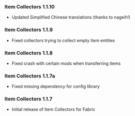 ### Item Collectors 1.1.10
- Updated Simplified Chinese translations (thanks to nageih!)

### Item Collectors 1.1.9
- Fixed collectors trying to collect empty item entities

### Item Collectors 1.1.8
- Fixed crash with certain mods when transferring items

### Item Collectors 1.1.7a
- Fixed missing dependency for config library

### Item Collectors 1.1.7
- Initial release of Item Collectors for Fabric
